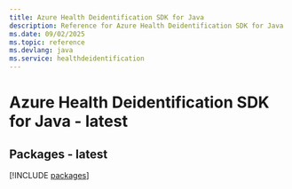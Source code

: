 ```yaml
---
title: Azure Health Deidentification SDK for Java
description: Reference for Azure Health Deidentification SDK for Java
ms.date: 09/02/2025
ms.topic: reference
ms.devlang: java
ms.service: healthdeidentification
---
```

# Azure Health Deidentification SDK for Java - latest
## Packages - latest
[!INCLUDE [packages](health-deidentification-index.md)]